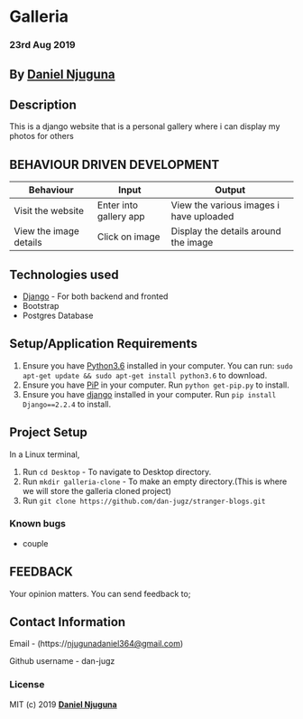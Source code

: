 # Galleria

### 23rd Aug 2019

## By **[Daniel Njuguna](https://github.com/dan-jugz)**

## Description

This is a django website that is a personal gallery where i can display my photos for others

## BEHAVIOUR DRIVEN DEVELOPMENT
Behaviour                       |Input                                     | Output                                     |
--------------------------------|------------------------------------------|--------------------------------------------|
Visit the website|Enter into gallery app|View the various images i have uploaded
View the image details|Click on image|Display the details around the image
 

## Technologies used
* [Django](http://django.pocoo.org/) - For both backend and fronted
* Bootstrap
* Postgres Database

## Setup/Application Requirements
1. Ensure you have [Python3.6](www://https://python.org) installed in your computer. You can run:
`sudo apt-get update && sudo apt-get install python3.6` to download.
2. Ensure you have [PiP](https://pypi.org/) in your computer. Run `python get-pip.py` to install.
3. Ensure you have [django]() installed in your computer. Run `pip install Django==2.2.4` to install.


## Project Setup
In a Linux terminal,
1. Run `cd Desktop` - To navigate to Desktop directory.
2. Run `mkdir galleria-clone` - To make an empty directory.(This is where we will store the galleria cloned project)
3. Run `git clone https://github.com/dan-jugz/stranger-blogs.git`



### Known bugs
* couple

## FEEDBACK
Your opinion matters. 
You can send feedback to;

## Contact Information
Email - (https://njugunadaniel364@gmail.com)

Github username - dan-jugz

### License

MIT (c) 2019 **[Daniel Njuguna](https://github.com/dan-jugz/galleria)**